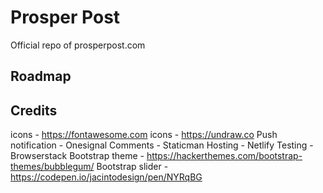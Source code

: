 # Prosper Post
Official repo of prosperpost.com

## Roadmap

## Credits
icons - https://fontawesome.com
icons - https://undraw.co
Push notification - Onesignal
Comments - Staticman
Hosting - Netlify
Testing - Browserstack
Bootstrap theme - https://hackerthemes.com/bootstrap-themes/bubblegum/
Bootstrap slider - https://codepen.io/jacintodesign/pen/NYRqBG